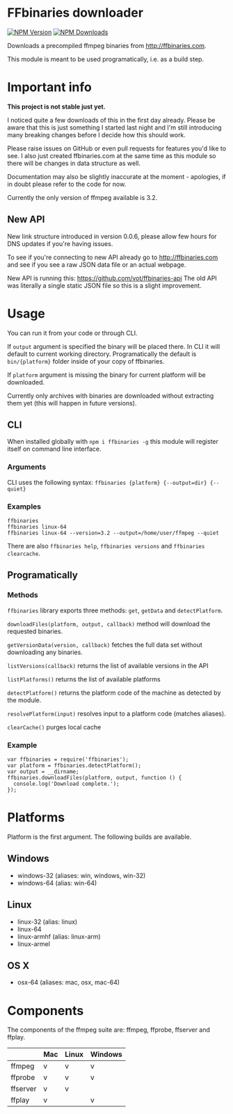 # FFbinaries downloader

[![NPM Version][npm-img]][npm-url]
[![NPM Downloads][npm-dl-img]][npm-url]

[npm-url]: https://npmjs.org/package/ffbinaries
[npm-img]: https://img.shields.io/npm/v/ffbinaries.svg
[npm-dl-img]: https://img.shields.io/npm/dm/ffbinaries.svg


Downloads a precompiled ffmpeg binaries from http://ffbinaries.com.

This module is meant to be used programatically, i.e. as a build step.


# Important info

**This project is not stable just yet.**

I noticed quite a few downloads of this in the first day already.
Please be aware that this is just something I started last night
and I'm still introducing many breaking changes before I decide how this should
work.

Please raise issues on GitHub or even pull requests for features you'd like to see.
I also just created ffbinaries.com at the same time as this module
so there will be changes in data structure as well.

Documentation may also be slightly inaccurate at the moment - apologies,
if in doubt please refer to the code for now.

Currently the only version of ffmpeg available is 3.2.

## New API

New link structure introduced in version 0.0.6, please allow few hours for DNS updates
if you're having issues.

To see if you're connecting to new API already go to http://ffbinaries.com and see
if you see a raw JSON data file or an actual webpage.

New API is running this: https://github.com/vot/ffbinaries-api
The old API was literally a single static JSON file so this is a slight improvement.


# Usage

You can run it from your code or through CLI.

If `output` argument is specified the binary will be placed there.
In CLI it will default to current working directory.
Programatically the default is `bin/{platform}` folder inside of your copy of ffbinaries.

If `platform` argument is missing the binary for current platform will be downloaded.

Currently only archives with binaries are downloaded without
extracting them yet (this will happen in future versions).


## CLI

When installed globally with `npm i ffbinaries -g` this module will register
itself on command line interface.

### Arguments

CLI uses the following syntax: `ffbinaries {platform} {--output=dir} {--quiet}`

### Examples

```
ffbinaries
ffbinaries linux-64
ffbinaries linux-64 --version=3.2 --output=/home/user/ffmpeg --quiet
```

There are also `ffbinaries help`, `ffbinaries versions` and `ffbinaries clearcache`.


## Programatically

### Methods

`ffbinaries` library exports three methods: `get`, `getData` and `detectPlatform`.

`downloadFiles(platform, output, callback)` method will download the requested binaries.

`getVersionData(version, callback)` fetches the full data set without downloading any binaries.

`listVersions(callback)` returns the list of available versions in the API

`listPlatforms()` returns the list of available platforms

`detectPlatform()` returns the platform code of the machine as detected by the module.

`resolvePlatform(input)` resolves input to a platform code (matches aliases).

`clearCache()` purges local cache


### Example

```
var ffbinaries = require('ffbinaries');
var platform = ffbinaries.detectPlatform();
var output = __dirname;
ffbinaries.downloadFiles(platform, output, function () {
  console.log('Download complete.');
});
```


# Platforms

Platform is the first argument. The following builds are available.

## Windows
* windows-32 (aliases: win, windows, win-32)
* windows-64 (alias: win-64)

## Linux
* linux-32 (alias: linux)
* linux-64
* linux-armhf (alias: linux-arm)
* linux-armel

## OS X
* osx-64 (aliases: mac, osx, mac-64)


# Components

The components of the ffmpeg suite are: ffmpeg, ffprobe, ffserver and ffplay.

|          | Mac | Linux | Windows |
|----------|-----|-------|---------|
| ffmpeg   | v   | v     | v       |
| ffprobe  | v   | v     | v       |
| ffserver | v   | v     |         |
| ffplay   | v   |       | v       |
